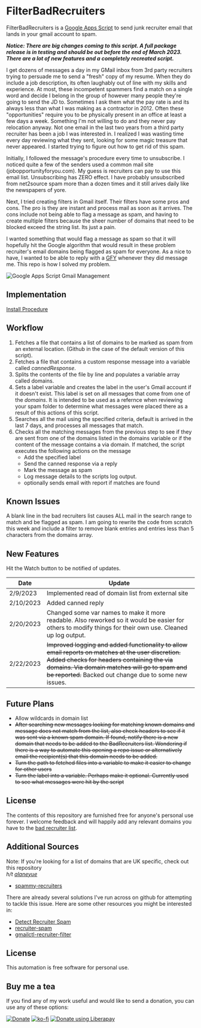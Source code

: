 # FilterBadRecruiters


FilterBadRecruiters is a [Google Apps Script](https://developers.google.com/apps-script/) to send junk recruiter email that lands in your gmail account to spam.

***Notice:  There are big changes coming to this script.  A full package release is in testing and should be out before the end of March 2023.  There are a lot of new features and a completely recreated script.***

I get dozens of messages a day in my GMail inbox from 3rd party recruiters trying to persuade me to send a "fresh" copy of my resume.  When they do include a job description, its often laughably out of line with my skills and experience.  At most, these incompetent spammers find a match on a single word and decide I belong in the group of however many people they're going to send the JD to.  Sometimes I ask them what the pay rate is and its always less than what I was making as a contractor in 2012.  Often these "opportunities" require you to be physically present in an office at least a few days a week. Something I'm not willing to do and they never pay relocation anyway. Not one email in the last two years from a third party recruiter has been a job I was interested in.  I realized I was wasting time every day reviewing what they sent, looking for some magic treasure that never appeared.  I started trying to figure out how to get rid of this spam.  

Initially, I followed the message's procedure every time to unsubscribe.  I noticed quite a few of the senders used a common mail site (jobopportunityforyou.com).  My guess is recruiters can pay to use this email list.  Unsubscribing has ZERO effect.  I have probably unsubscribed from net2source spam more than a dozen times and it still arives daily like the newspapers of yore. 

Next, I tried creating filters in Gmail itself.  Their filters have some pros and cons.  The pro is they are instant and process mail as soon as it arrives.  The cons include not being able to flag a message as spam, and having to create multiple filters because the sheer number of domains that need to be blocked exceed the string list.  Its just a pain.  

I wanted something that would flag a message as spam so that it will hopefully hit the Google algorithm that would result in these problem recruiter's email domains being flagged as spam for everyone.  As a nice to have, I wanted to be able to reply with a [GFY](https://letmegooglethat.com/?q=gfy+acronym) whenever they did message me.  This repo is how I solved my problem.  

![Google Apps Script Gmail Management](https://img.shields.io/badge/Google%20Apps%20Script-Gmail%20Mgmt-orange)

## Implementation
[Install Procedure](./Install.md)

## Workflow

1. Fetches a file that contains a list of domains to be marked as spam from an external location.  (Github in the case of the default version of this script).
2. Fetches a file that contains a custom response message into a variable called *cannedResponse*. 
3. Splits the contents of the file by line and populates a variable array called domains.
4. Sets a label variable and creates the label in the user's Gmail account if it doesn't exist.  This label is set on all messages that come from one of the *domains*.  It is intended to be used as a refernce when reviewing your spam folder to determine what messages were placed there as a result of this actions of this script.
5.  Searches all the mail using the specified criteria, default is arrived in the last 7 days, and processes all messages that match.  
6. Checks all the matching messages from the previous step to see if they are sent from one of the domains listed in the domains variable or if the content of the message contains a via domain.  If matched, the script executes the following actions on the message
    * Add the specified label
    * Send the canned response via a reply
    * Mark the message as spam
    * Log message details to the scripts log output.
    * optionally sends email with report if matches are found

## Known Issues
A blank line in the bad recruiters list causes ALL mail in the search range to match and be flagged as spam.  I am going to rewrite the code from scratch this week and include a filter to remove blank entries and entries less than 5 characters from the domains array.  

## New Features
Hit the Watch button to be notified of updates.

| Date |Update  |
| ------ | ------ |
| 2/9/2023 |Implemented read of domain list from external site  |
| 2/10/2023 | Added canned reply |
| 2/20/2023 | Changed some var names to make it more readable.  Also reworked so it would be easier for others to modify things for their own use. Cleaned up log output. |
| 2/22/2023 | ~~Improved logging and added functionality to allow email reports on matches at the user discretion.  Added checks for headers containing the via domains.  Via domain matches will go to spam and be reported.~~ Backed out change due to some new issues.  |


## Future Plans

* Allow wildcards in domain list
* ~~After searching new messages looking for matching known domains and message does not match from the list, also check headers to see if it was sent via a known spam domain.  If found, notify there is a new domain that needs to be added to the BadRecruiters list.  Wondering if there is a way to automate this opening a repo issue or alternatively email the recipient(s) that this domain needs to be added.~~
* ~~Turn the path to fetched files into a variable to make it easier to change for other users~~
* ~~Turn the label into a variable.  Perhaps make it optional.  Currently used to see what messages were hit by the script~~


## License
The contents of this repository are furnished free for anyone's personal use forever.  I welcome feedback and will happily add any relevant domains you have to the [bad recruiter list](./BadRecruiters.txt).  

## Additional Sources
Note: If you're looking for a list of domains that are UK specific, check out this repository  
*h/t [alaneyue](https://infosec.exchange/@alaneyue)*  


* [spammy-recruiters](https://github.com/drcongo/spammy-recruiter)

There are already several solutions I've run across on github for attempting to tackle this issue.  Here are some other resources you might be interested in:  

* [Detect Recruiter Spam](https://blog.waleedkhan.name/detect-recruiter-spam/)
* [recruiter-spam](https://github.com/jceloria/recruiter-spam)
* [gmailctl-recruiter-filter](https://github.com/skyzyx/gmailctl-recruiter-filter)


## License
This automation is free software for personal use.


## Buy me a tea

If you find any of my work useful and would like to send a donation, you can use any of these options:

[![Donate](https://img.shields.io/badge/Donate-PayPal-blue.svg?logo=paypal&style=for-the-badge)](https://www.paypal.com/donate/?hosted_button_id=N3F3NR73HUAQJ)
[![ko-fi](https://ko-fi.com/img/githubbutton_sm.svg)](https://ko-fi.com/S6S1JNPTO)
[![Donate using Liberapay](https://liberapay.com/assets/widgets/donate.svg)](https://liberapay.com/lcreed/donate)
